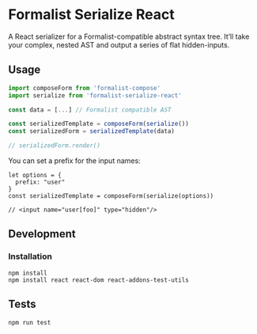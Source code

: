 # Formalist Serialize React

A React serializer for a Formalist-compatible abstract syntax tree. It’ll take your complex, nested AST and output a series of flat hidden-inputs.

## Usage

```js
import composeForm from 'formalist-compose'
import serialize from 'formalist-serialize-react'

const data = [...] // Formalist compatible AST

const serializedTemplate = composeForm(serialize())
const serializedForm = serializedTemplate(data)

// serializedForm.render()
```

You can set a prefix for the input names:

```
let options = {
  prefix: "user"
}
const serializedTemplate = composeForm(serialize(options))

// <input name="user[foo]" type="hidden"/>
```

## Development

### Installation

```
npm install
npm install react react-dom react-addons-test-utils
```

## Tests

```
npm run test
```
